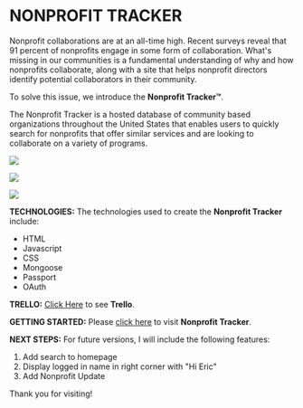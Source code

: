 # NONPROFIT TRACKER

Nonprofit collaborations are at an all-time high. Recent surveys reveal that 91 percent of nonprofits engage in some form of collaboration. What's missing in our communities is a fundamental understanding of why and how nonprofits collaborate, along with a site that helps nonprofit directors identify potential collaborators in their community.

To solve this issue, we introduce the **Nonprofit Tracker™**.

The Nonprofit Tracker is a hosted database of community based organizations throughout the United States that enables users to quickly search for nonprofits that offer similar services and are looking to collaborate on a variety of programs.


![](https://www.lifeprepacademy.org/wp-content/uploads/2020/09/NPTracker7.jpg)

![](https://www.lifeprepacademy.org/wp-content/uploads/2020/09/NPTracker8.jpg)

![](https://www.lifeprepacademy.org/wp-content/uploads/2020/09/NPTracker9.jpg)

**TECHNOLOGIES:** The technologies used to create the **Nonprofit Tracker** include:

- HTML
- Javascript
- CSS
- Mongoose
- Passport
- OAuth
 
**TRELLO:** [Click Here](https://trello.com/b/ZKVkG1FJ/project1-nonprofit-tracker) to see **Trello**.

**GETTING STARTED:** Please [click here](https://nonprofit-tracker.herokuapp.com) to visit **Nonprofit Tracker**.

**NEXT STEPS:** For future versions, I will include the following features:

1. Add search to homepage
2. Display logged in name in right corner with "Hi Eric"
3. Add Nonprofit Update

Thank you for visiting!
